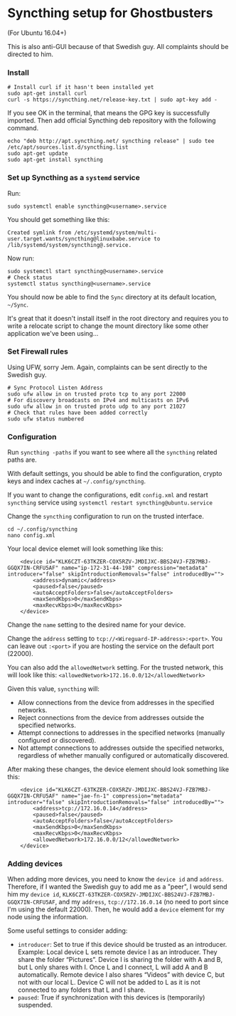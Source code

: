 # Syncthing setup for Ghostbusters

(For Ubuntu 16.04+)

This is also anti-GUI because of that Swedish guy. All complaints should be directed to him.

### Install

```console
# Install curl if it hasn't been installed yet
sudo apt-get install curl
curl -s https://syncthing.net/release-key.txt | sudo apt-key add -
```

If you see OK in the terminal, that means the GPG key is successfully imported. Then add official Syncthing deb repository with the following command.

```console
echo "deb http://apt.syncthing.net/ syncthing release" | sudo tee /etc/apt/sources.list.d/syncthing.list
sudo apt-get update
sudo apt-get install syncthing
```

### Set up Syncthing as a `systemd` service

Run:
```console
sudo systemctl enable syncthing@<username>.service
```

You should get something like this:

```console
Created symlink from /etc/systemd/system/multi-user.target.wants/syncthing@linuxbabe.service to /lib/systemd/system/syncthing@.service.
```

Now run:
```console
sudo systemctl start syncthing@<username>.service
# Check status
systemctl status syncthing@<username>.service
```

You should now be able to find the `Sync` directory at its default location, `~/Sync`. 

It's great that it doesn't install itself in the root directory and requires you to write a relocate script to change the mount directory like some other application we've been using...

### Set Firewall rules

Using UFW, sorry Jem. Again, complaints can be sent directly to the Swedish guy.

```console
# Sync Protocol Listen Address
sudo ufw allow in on trusted proto tcp to any port 22000
# For discovery broadcasts on IPv4 and multicasts on IPv6
sudo ufw allow in on trusted proto udp to any port 21027
# Check that rules have been added correctly
sudo ufw status numbered
```

### Configuration

Run `syncthing -paths` if you want to see where all the `syncthing` related paths are.

With default settings, you should be able to find the configuration, crypto keys and index caches at `~/.config/syncthing`.

If you want to change the configurations, edit `config.xml` and restart `syncthing` service using `systemctl restart syncthing@ubuntu.service`

Change the `syncthing` configuration to run on the trusted interface.

```console
cd ~/.config/syncthing
nano config.xml
```

Your local device elemet will look something like this:

```console
    <device id="KLK6CZT-63TKZER-COX5RZV-JMDIJXC-BBS24VJ-FZB7MBJ-GGQX7IN-CRFU5AF" name="ip-172-31-44-198" compression="metadata" introducer="false" skipIntroductionRemovals="false" introducedBy="">
        <address>dynamic</address>
        <paused>false</paused>
        <autoAcceptFolders>false</autoAcceptFolders>
        <maxSendKbps>0</maxSendKbps>
        <maxRecvKbps>0</maxRecvKbps>
    </device>
```

Change the `name` setting to the desired name for your device.

Change the `address` setting to `tcp://<Wireguard-IP-address>:<port>`. You can leave out `:<port>` if you are hosting the service on the default port (22000).

You can also add the `allowedNetwork` setting. For the trusted network, this will look like this: `<allowedNetwork>172.16.0.0/12</allowedNetwork>`

Given this value, `syncthing` will:
- Allow connections from the device from addresses in the specified networks.
- Reject connections from the device from addresses outside the specified networks.
- Attempt connections to addresses in the specified networks (manually configured or discovered).
- Not attempt connections to addresses outside the specified networks, regardless of whether manually configured or automatically discovered.

After making these changes, the device element should look something like this:

```console
    <device id="KLK6CZT-63TKZER-COX5RZV-JMDIJXC-BBS24VJ-FZB7MBJ-GGQX7IN-CRFU5AF" name="jae-fn-1" compression="metadata" introducer="false" skipIntroductionRemovals="false" introducedBy="">
        <address>tcp://172.16.0.14</address>
        <paused>false</paused>
        <autoAcceptFolders>false</autoAcceptFolders>
        <maxSendKbps>0</maxSendKbps>
        <maxRecvKbps>0</maxRecvKbps>
        <allowedNetwork>172.16.0.0/12</allowedNetwork>
    </device>
```

### Adding devices

When adding more devices, you need to know the `device id` and `address`. Therefore, if I wanted the Swedish guy to add me as a "peer", I would send him my `device id`, `KLK6CZT-63TKZER-COX5RZV-JMDIJXC-BBS24VJ-FZB7MBJ-GGQX7IN-CRFU5AF`, and my `address`, `tcp://172.16.0.14` (no need to port since I'm using the default 22000). Then, he would add a `device` element for my node using the information.

Some useful settings to consider adding:
- `introducer`: Set to true if this device should be trusted as an introducer. Example: Local device L sets remote device I as an introducer. They share the folder “Pictures”. Device I is sharing the folder with A and B, but L only shares with I. Once L and I connect, L will add A and B automatically. Remote device I also shares “Videos” with device C, but not with our local L. Device C will not be added to L as it is not connected to any folders that L and I share.
- `paused`: True if synchronization with this devices is (temporarily) suspended.
